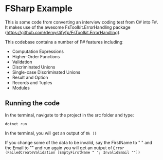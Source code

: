# FSharp Example

This is some code from converting an interview coding test from C# into F#. It makes use of the awesome FsToolkit.ErrorHandling package (https://github.com/demystifyfp/FsToolkit.ErrorHandling).

This codebase contains a number of F# features including:

- Computation Expressions
- Higher-Order Functions
- Validation
- Discriminated Unions
- Single-case Discriminated Unions
- Result and Option
- Records and Tuples
- Modules

## Running the code

In the terminal, navigate to the project in the src folder and type:

```dotnet run```

In the terminal, you will get an output of ```Ok ()```

If you change some of the data to be invalid, say the FirstName to " " and the Email to "" and run again you will get an output of ```Error (FailedCreateValidation [EmptyFirstName " "; InvalidEmail ""])```
